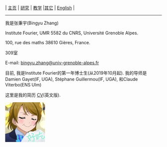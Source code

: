 | [主页](index-ch.md)  | [研究](research-ch.md)    | [教学](teaching-ch.md)     |[其它](others-ch.md)    | [English](index.md) |

* * *

我是张秉宇(Bingyu Zhang)

Institute Fourier, UMR 5582 du CNRS, Université Grenoble Alpes. 

100, rue des maths 38610 Gières, France.  

309室

E-mail: bingyu.zhang@univ-grenoble-alpes.fr

目前, 我是Institute Fourier的第一年博士生(从2019年10月起). 我的导师是Damien Gayet(IF, UGA), Stéphane Guillermou(IF, UGA), 和Claude Viterbo(ENS Ulm)

这里是我的简历 [CV](CV.pdf)(英文版).

![title](title.jpg)





